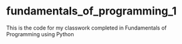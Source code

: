 # fundamentals_of_programming_1

This is the code for my classwork completed in Fundamentals of Programming using Python
